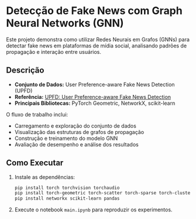 # Detecção de Fake News com Graph Neural Networks (GNN)

Este projeto demonstra como utilizar Redes Neurais em Grafos (GNNs) para detectar fake news em plataformas de mídia social, analisando padrões de propagação e interação entre usuários.

## Descrição

- **Conjunto de Dados:** User Preference-aware Fake News Detection (UPFD)
- **Referência:** [UPFD: User Preference-aware Fake News Detection](https://arxiv.org/abs/2104.12259)
- **Principais Bibliotecas:** PyTorch Geometric, NetworkX, scikit-learn

O fluxo de trabalho inclui:
- Carregamento e exploração do conjunto de dados
- Visualização das estruturas de grafos de propagação
- Construção e treinamento do modelo GNN
- Avaliação de desempenho e análise dos resultados

## Como Executar

1. Instale as dependências:
   ```bash
   pip install torch torchvision torchaudio
   pip install torch-geometric torch-scatter torch-sparse torch-cluster torch-spline-conv
   pip install networkx scikit-learn pandas
   ```

2. Execute o notebook `main.ipynb` para reproduzir os experimentos.

